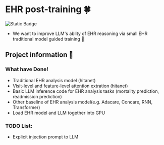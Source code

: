 # EHR post-training 🍀 
![Static Badge](https://img.shields.io/badge/PuppyKnight-EHRPO-blue)
-  We want to improve LLM's ablity of EHR reasoning via small EHR traditional model guided training 💯
## Project information 🍁

### What have Done!
- Traditional EHR analysis model (hitanet)
- Visit-level and feature-level attention extration (hitanet)
- Basic LLM inference code for EHR analysis tasks (mortality prediction, readmission prediction)
- Other baseline of EHR analysis model(e.g. Adacare, Concare, RNN, Transformer)
- Load EHR model and LLM together into GPU

### TODO List:
- Explicit injection prompt to LLM